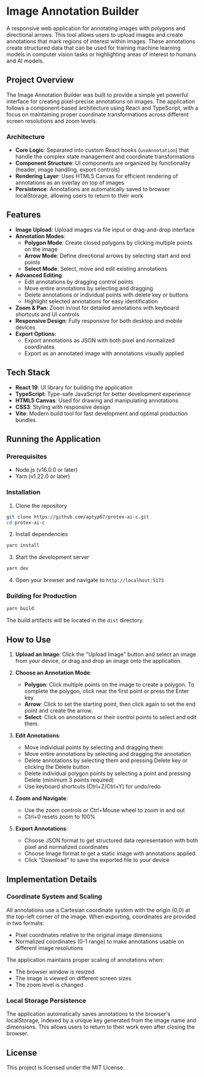 # Image Annotation Builder

A responsive web application for annotating images with polygons and directional arrows. This tool allows users to upload images and create annotations that mark regions of interest within images. These annotations create structured data that can be used for training machine learning models in computer vision tasks or highlighting areas of interest to humans and AI models.

## Project Overview

The Image Annotation Builder was built to provide a simple yet powerful interface for creating pixel-precise annotations on images. The application follows a component-based architecture using React and TypeScript, with a focus on maintaining proper coordinate transformations across different screen resolutions and zoom levels.

### Architecture

- **Core Logic**: Separated into custom React hooks (`useAnnotation`) that handle the complex state management and coordinate transformations
- **Component Structure**: UI components are organized by functionality (header, image handling, export controls)
- **Rendering Layer**: Uses HTML5 Canvas for efficient rendering of annotations as an overlay on top of images
- **Persistence**: Annotations are automatically saved to browser localStorage, allowing users to return to their work

## Features

- **Image Upload**: Upload images via file input or drag-and-drop interface
- **Annotation Modes**:
  - **Polygon Mode**: Create closed polygons by clicking multiple points on the image
  - **Arrow Mode**: Define directional arrows by selecting start and end points
  - **Select Mode**: Select, move and edit existing annotations
- **Advanced Editing**:
  - Edit annotations by dragging control points
  - Move entire annotations by selecting and dragging
  - Delete annotations or individual points with delete key or buttons
  - Highlight selected annotations for easy identification
- **Zoom & Pan**: Zoom in/out for detailed annotations with keyboard shortcuts and UI controls
- **Responsive Design**: Fully responsive for both desktop and mobile devices
- **Export Options**:
  - Export annotations as JSON with both pixel and normalized coordinates
  - Export as an annotated image with annotations visually applied

## Tech Stack

- **React 19**: UI library for building the application
- **TypeScript**: Type-safe JavaScript for better development experience
- **HTML5 Canvas**: Used for drawing and manipulating annotations
- **CSS3**: Styling with responsive design
- **Vite**: Modern build tool for fast development and optimal production bundles

## Running the Application

### Prerequisites

- Node.js (v16.0.0 or later)
- Yarn (v1.22.0 or later)

### Installation

1. Clone the repository

```bash
git clone https://github.com/aptyp67/protex-ai-c.git
cd protex-ai-c
```

2. Install dependencies

```bash
yarn install
```

3. Start the development server

```bash
yarn dev
```

4. Open your browser and navigate to `http://localhost:5173`

### Building for Production

```bash
yarn build
```

The build artifacts will be located in the `dist` directory.

## How to Use

1. **Upload an Image**: Click the "Upload Image" button and select an image from your device, or drag and drop an image onto the application.

2. **Choose an Annotation Mode**:

   - **Polygon**: Click multiple points on the image to create a polygon. To complete the polygon, click near the first point or press the Enter key.
   - **Arrow**: Click to set the starting point, then click again to set the end point and create the arrow.
   - **Select**: Click on annotations or their control points to select and edit them.

3. **Edit Annotations**:

   - Move individual points by selecting and dragging them
   - Move entire annotations by selecting and dragging the annotation
   - Delete annotations by selecting them and pressing Delete key or clicking the Delete button
   - Delete individual polygon points by selecting a point and pressing Delete (minimum 3 points required)
   - Use keyboard shortcuts (Ctrl+Z/Ctrl+Y) for undo/redo

4. **Zoom and Navigate**:
   - Use the zoom controls or Ctrl+Mouse wheel to zoom in and out
   - Ctrl+0 resets zoom to 100%

5. **Export Annotations**:
   - Choose JSON format to get structured data representation with both pixel and normalized coordinates
   - Choose Image format to get a static image with annotations applied
   - Click "Download" to save the exported file to your device

## Implementation Details

### Coordinate System and Scaling

All annotations use a Cartesian coordinate system with the origin (0,0) at the top-left corner of the image. When exporting, coordinates are provided in two formats:
- Pixel coordinates relative to the original image dimensions
- Normalized coordinates (0-1 range) to make annotations usable on different image resolutions

The application maintains proper scaling of annotations when:
- The browser window is resized
- The image is viewed on different screen sizes
- The zoom level is changed

### Local Storage Persistence

The application automatically saves annotations to the browser's localStorage, indexed by a unique key generated from the image name and dimensions. This allows users to return to their work even after closing the browser.

## License

This project is licensed under the MIT License.
